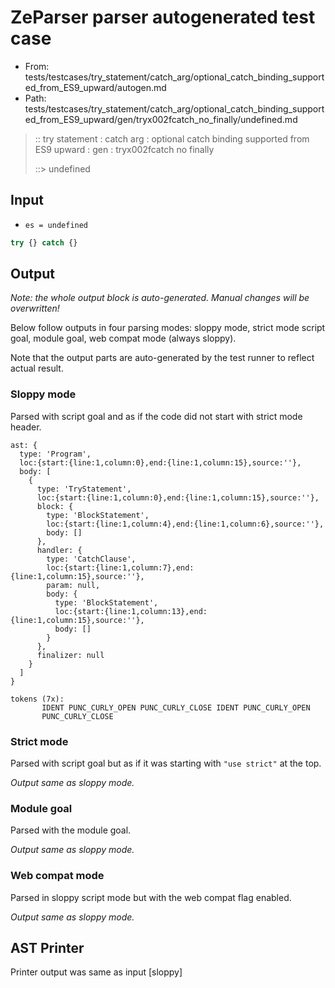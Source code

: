 # ZeParser parser autogenerated test case

- From: tests/testcases/try_statement/catch_arg/optional_catch_binding_supported_from_ES9_upward/autogen.md
- Path: tests/testcases/try_statement/catch_arg/optional_catch_binding_supported_from_ES9_upward/gen/tryx002fcatch_no_finally/undefined.md

> :: try statement : catch arg : optional catch binding supported from ES9 upward : gen : tryx002fcatch no finally
>
> ::> undefined

## Input

- `es = undefined`

`````js
try {} catch {}
`````

## Output

_Note: the whole output block is auto-generated. Manual changes will be overwritten!_

Below follow outputs in four parsing modes: sloppy mode, strict mode script goal, module goal, web compat mode (always sloppy).

Note that the output parts are auto-generated by the test runner to reflect actual result.

### Sloppy mode

Parsed with script goal and as if the code did not start with strict mode header.

`````
ast: {
  type: 'Program',
  loc:{start:{line:1,column:0},end:{line:1,column:15},source:''},
  body: [
    {
      type: 'TryStatement',
      loc:{start:{line:1,column:0},end:{line:1,column:15},source:''},
      block: {
        type: 'BlockStatement',
        loc:{start:{line:1,column:4},end:{line:1,column:6},source:''},
        body: []
      },
      handler: {
        type: 'CatchClause',
        loc:{start:{line:1,column:7},end:{line:1,column:15},source:''},
        param: null,
        body: {
          type: 'BlockStatement',
          loc:{start:{line:1,column:13},end:{line:1,column:15},source:''},
          body: []
        }
      },
      finalizer: null
    }
  ]
}

tokens (7x):
       IDENT PUNC_CURLY_OPEN PUNC_CURLY_CLOSE IDENT PUNC_CURLY_OPEN
       PUNC_CURLY_CLOSE
`````

### Strict mode

Parsed with script goal but as if it was starting with `"use strict"` at the top.

_Output same as sloppy mode._

### Module goal

Parsed with the module goal.

_Output same as sloppy mode._

### Web compat mode

Parsed in sloppy script mode but with the web compat flag enabled.

_Output same as sloppy mode._

## AST Printer

Printer output was same as input [sloppy]